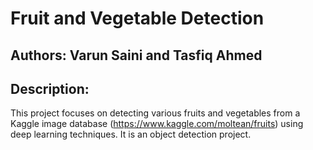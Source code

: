 # Fruit and Vegetable Detection

## Authors: Varun Saini and Tasfiq Ahmed

## Description:
This project focuses on detecting various fruits and vegetables from a Kaggle image database (https://www.kaggle.com/moltean/fruits) using deep learning techniques. It is an object detection project.

